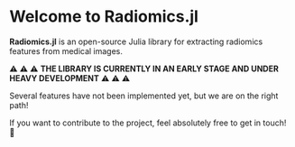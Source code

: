 # **Welcome to Radiomics.jl**


**Radiomics.jl** is an open-source Julia library for extracting radiomics features from medical images.

:warning: :warning: :warning: **THE LIBRARY IS CURRENTLY IN AN EARLY STAGE AND UNDER HEAVY DEVELOPMENT** :warning: :warning: :warning:

Several features have not been implemented yet, but we are on the right path!

If you want to contribute to the project, feel absolutely free to get in touch! :email:
